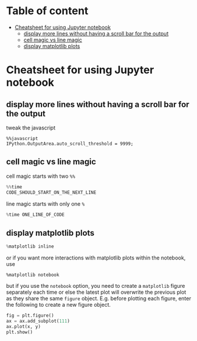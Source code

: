 # Table of content

<!-- toc -->

- [Cheatsheet for using Jupyter notebook](#cheatsheet-for-using-jupyter-notebook)
  * [display more lines without having a scroll bar for the output](#display-more-lines-without-having-a-scroll-bar-for-the-output)
  * [cell magic vs line magic](#cell-magic-vs-line-magic)
  * [display matplotlib plots](#display-matplotlib-plots)

<!-- tocstop -->

# Cheatsheet for using Jupyter notebook

## display more lines without having a scroll bar for the output
tweak the javascript
```
%%javascript
IPython.OutputArea.auto_scroll_threshold = 9999;
```

## cell magic vs line magic
cell magic starts with two `%%`
```python
%%time
CODE_SHOULD_START_ON_THE_NEXT_LINE
```
line magic starts with only one `%`

```python
%time ONE_LINE_OF_CODE
```

## display matplotlib plots 
```python
%matplotlib inline
```
or if you want more interactions with matplotlib plots within the notebook, use
```
%matplotlib notebook
```
but if you use the `notebook` option, you need to create a `matplotlib` figure separately each time or else the latest plot will overwrite the previous plot as they share the same `figure` object. E.g. before plotting each figure, enter the following to create a new figure object.

```python
fig = plt.figure()
ax = ax.add_subplot(111)
ax.plot(x, y)
plt.show()
```
